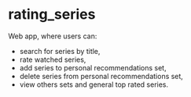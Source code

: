 # rating_series
Web app, where users can:
- search for series by title,
- rate watched series,
- add series to personal recommendations set,
- delete series from personal recommendations set,
- view others sets and general top rated series.


